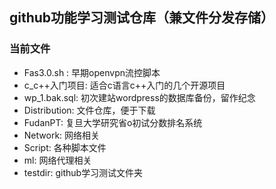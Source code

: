 ## github功能学习测试仓库（兼文件分发存储）

### 当前文件

* Fas3.0.sh : 早期openvpn流控脚本
* c_c++入门项目: 适合c语言c++入门的几个开源项目
* wp_1.bak.sql: 初次建站wordpress的数据库备份，留作纪念
* Distribution: 文件仓库，便于下载
* FudanPT: 复旦大学研究省o初试分数排名系统
* Network: 网络相关
* Script: 各种脚本文件
* ml: 网络代理相关
* testdir: github学习测试文件夹

